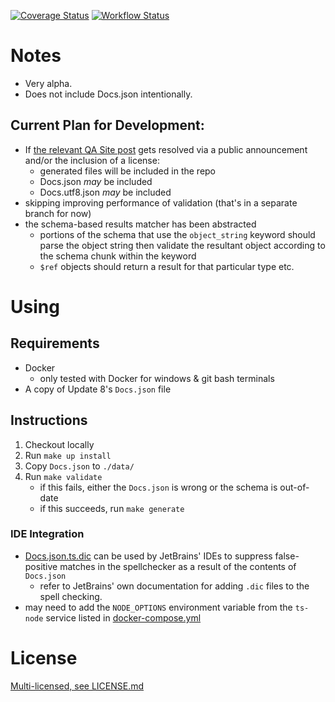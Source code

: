 [![Coverage Status](https://coveralls.io/repos/github/Satisfactory-Clips-Archive/Docs.json.ts/badge.svg?branch=unify-typed_string-types)](https://coveralls.io/github/Satisfactory-Clips-Archive/Docs.json.ts?branch=unify-typed_string-types)
[![Workflow Status](https://github.com/Satisfactory-Clips-Archive/Docs.json.ts/actions/workflows/node.js.yml/badge.svg?branch=unify-typed_string-types)](https://github.com/Satisfactory-Clips-Archive/Docs.json.ts/actions/workflows/node.js.yml?query=branch%3Aunify-typed_string-types)

# Notes

-   Very alpha.
-   Does not include Docs.json intentionally.

## Current Plan for Development:

-   If [the relevant QA Site post](https://questions.satisfactorygame.com/post/65e5367dcd33105bd53f931f) gets resolved via a public announcement and/or the inclusion of a license:
    -   generated files will be included in the repo
    -   Docs.json _may_ be included
    -   Docs.utf8.json _may_ be included
-   skipping improving performance of validation (that's in a separate branch for now)
-   the schema-based results matcher has been abstracted
    -   portions of the schema that use the `object_string` keyword should parse the object string then validate the resultant object according to the schema chunk within the keyword
    -   `$ref` objects should return a result for that particular type etc.

# Using

## Requirements

-   Docker
    -   only tested with Docker for windows & git bash terminals
-   A copy of Update 8's `Docs.json` file

## Instructions

1. Checkout locally
2. Run `make up install`
3. Copy `Docs.json` to `./data/`
4. Run `make validate`
    - if this fails, either the `Docs.json` is wrong or the schema is out-of-date
    - if this succeeds, run `make generate`

### IDE Integration

-   [Docs.json.ts.dic](Docs.json.ts.dic) can be used by JetBrains' IDEs to suppress false-positive matches in the spellchecker as a result of the contents of `Docs.json`
    -   refer to JetBrains' own documentation for adding `.dic` files to the spell checking.
-   may need to add the `NODE_OPTIONS` environment variable from the `ts-node` service listed in [docker-compose.yml](docker-compose.yml)

# License

[Multi-licensed, see LICENSE.md](LICENSE.md)
